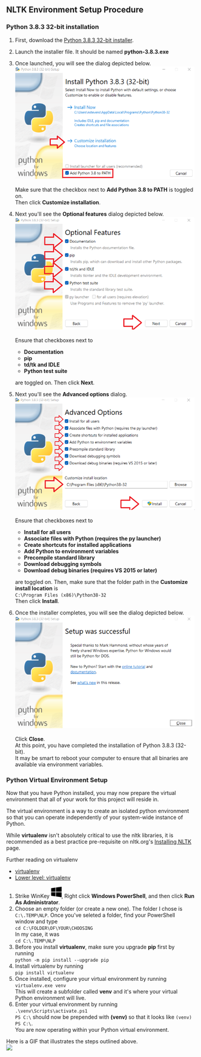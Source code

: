 ## NLTK Environment Setup Procedure  
### Python 3.8.3 32-bit installation  
   1. First, download the [Python 3.8.3 32-bit installer](https://www.python.org/ftp/python/3.8.3/python-3.8.3.exe).  
   2. Launch the installer file. It should be named **python-3.8.3.exe**  
   3. Once launched, you will see the dialog depicted below.  
   <img src="https://github.com/nstevens1040/NLP/blob/main/images/1.png" height="300px" width="auto"><br>  
   Make sure that the checkbox next to **Add Python 3.8 to PATH** is toggled on.  
   Then click **Customize installation**.  
   4. Next you'll see the **Optional features** dialog depicted below.  
   <img src="https://github.com/nstevens1040/NLP/blob/main/images/2.png" height="300px" width="auto"><br>  
   Ensure that checkboxes next to 
      - **Documentation**
      - **pip**
      - **td/tk and IDLE**
      - **Python test suite**
  
      are toggled on. Then click **Next**.  
   5. Next you'll see the **Advanced options** dialog.  
   <img src="https://github.com/nstevens1040/NLP/blob/main/images/4.png" height="300px" width="auto"><br>  
   Ensure that checkboxes next to 
      - **Install for all users**
      - **Associate files with Python (requires the py launcher)**
      - **Create shortcuts for installed applications**
      - **Add Python to environment variables**
      - **Precompile standard library**
      - **Download debugging symbols**
      - **Download debug binaries (requires VS 2015 or later)**
  
      are toggled on. Then, make sure that the folder path in the **Customize install location** is<br>```C:\Program Files (x86)\Python38-32```<br>Then click **Install**.  
   6. Once the installer completes, you will see the dialog depicted below.  
   <img src="https://github.com/nstevens1040/NLP/blob/main/images/5.png" height="300px" width="auto"><br>  
   Click **Close**.  
   At this point, you have completed the installation of Python 3.8.3 (32-bit).  
   It may be smart to reboot your computer to ensure that all binaries are available via environment variables.  
  

### Python Virtual Environment Setup  
Now that you have Python installed, you may now prepare the virtual environment that all of your work for this project will reside in.  
  
The virtual environment is a way to create an isolated python environment so that you can operate independently of your system-wide instance of Python.  
  
While **virtualenv** isn't absolutely critical to use the nltk libraries, it is recommended as a best practice pre-requisite on nltk.org's [Installing NLTK](https://www.nltk.org/install.html) page.  
  
Further reading on virtualenv
   - [virtualenv](https://virtualenv.pypa.io/en/latest/)
   - [Lower level: virtualenv](https://docs.python-guide.org/dev/virtualenvs/#lower-level-virtualenv)

   1. Strike WinKey ![](https://github.com/nstevens1040/NLP/blob/main/images/winkey.svg), Right click **Windows PowerShell**, and then click **Run As Administrator**.
   2. Choose an empty folder (or create a new one). The folder I chose is ```C:\.TEMP\NLP```. Once you've seleted a folder, find your PowerShell window and type <br>```cd C:\FOLDER\OF\YOUR\CHOOSING```<br>In my case, it was <br>```cd C:\.TEMP\NLP```
   3. Before you install **virtualenv**, make sure you upgrade **pip** first by running<br>```python -m pip install --upgrade pip```
   4. Install virtualenv by running<br>```pip install virtualenv``` 
   5. Once installed, configure your virtual environment by running<br>```virtualenv.exe venv```<br>This will create a subfolder called **venv** and it's where your virtual Python environment will live.
   6. Enter your virtual environment by running<br>```.\venv\Scripts\activate.ps1```<br>```PS C:\``` should now be prepended with **(venv)** so that it looks like ``(venv) PS C:\``. <br>You are now operating within your Python virtual environment.
  
Here is a GIF that illustrates the steps outlined above.  
![](https://raw.githubusercontent.com/nstevens1040/NLP/main/images/render1645828356817.gif)  
